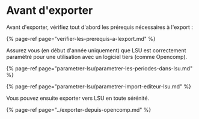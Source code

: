 # Avant d'exporter

Avant d'exporter, vérifiez tout d'abord les prérequis nécessaires à l'export :

{% page-ref page="verifier-les-prerequis-a-lexport.md" %}

Assurez vous \(en début d'année uniquement\) que LSU est correctement paramétré pour une utilisation avec un logiciel tiers \(comme Opencomp\).

{% page-ref page="parametrer-lsu/parametrer-les-periodes-dans-lsu.md" %}

{% page-ref page="parametrer-lsu/parametrer-import-editeur-lsu.md" %}



Vous pouvez ensuite exporter vers LSU en toute sérénité.

{% page-ref page="../exporter-depuis-opencomp.md" %}

